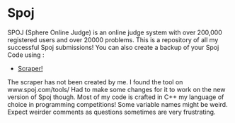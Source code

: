 # Spoj
SPOJ (Sphere Online Judge) is an online judge system with over 200,000 registered users and over 20000 problems. 
This is a repository of all my successful Spoj submissions!
You can also create a backup of your Spoj Code using :<br>
<ul>
<li>
<a href="https://github.com/h4ck3rk3y/Spoj/blob/master/recipe-577036-1.py">Scraper!</a><br>
</li>
</ul>
The scraper has not been created by me. I found the tool on www.spoj.com/tools/
Had to make some changes for it to work on the new version of Spoj though.
Most of my code is crafted in C++ my language of choice in programming competitions!
Some variable names might be weird.
Expect weirder comments as questions sometimes are very frustrating.
